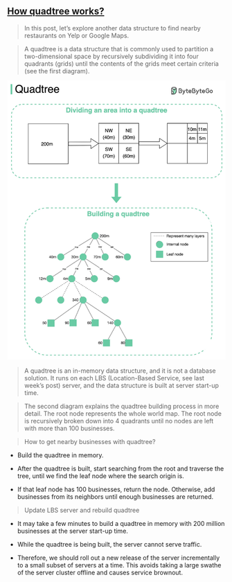 ## [How quadtree works?](https://blog.bytebytego.com/p/how-quadtree-works?s=r)

> In this post, let’s explore another data structure to find nearby restaurants on Yelp or Google Maps.

> A quadtree is a data structure that is commonly used to partition a two-dimensional space by recursively subdividing it into four quadrants (grids) until the contents of the grids meet certain criteria (see the first diagram).

![quadtree](quadtree.jpeg)

> A quadtree is an in-memory data structure, and it is not a database solution. It runs on each LBS (Location-Based Service, see last week’s post) server, and the data structure is built at server start-up time.

> The second diagram explains the quadtree building process in more detail. The root node represents the whole world map. The root node is recursively broken down into 4 quadrants until no nodes are left with more than 100 businesses.

> How to get nearby businesses with quadtree?

- Build the quadtree in memory.

- After the quadtree is built, start searching from the root and traverse the tree, until we find the leaf node where the search origin is.

- If that leaf node has 100 businesses, return the node. Otherwise, add businesses from its neighbors until enough businesses are returned.

> Update LBS server and rebuild quadtree

- It may take a few minutes to build a quadtree in memory with 200 million businesses at the server start-up time.

- While the quadtree is being built, the server cannot serve traffic.

- Therefore, we should roll out a new release of the server incrementally to a small subset of servers at a time. This avoids taking a large swathe of the server cluster offline and causes service brownout. 
